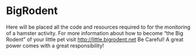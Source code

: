 # BigRodent
Here will be placed all the code and resources required to for the monitoring of a hamster activity. For more information about how to become “the Big Rodent” of your little pet visit http://little.bigrodent.net Be Careful! A great power comes with a great responsibility!
